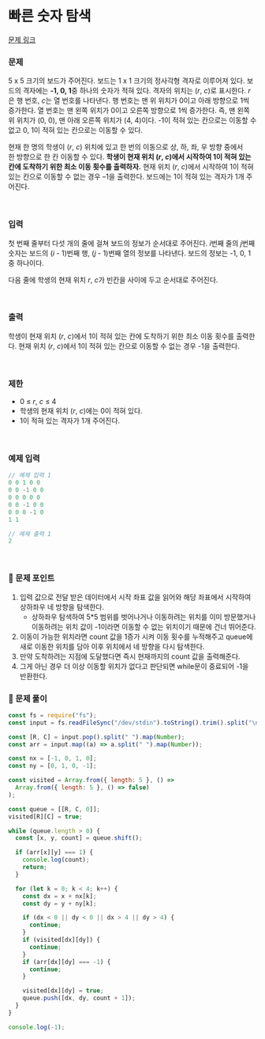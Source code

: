 # 빠른 숫자 탐색

[문제 링크](https://www.acmicpc.net/problem/25416)

### 문제

5 x 5 크기의 보드가 주어진다. 보드는 1 x 1 크기의 정사각형 격자로 이루어져 있다. 보드의 격자에는 **-1, 0, 1**중 하나의 숫자가 적혀 있다. 격자의 위치는 (_r_, *c*)로 표시한다. *r*은 행 번호, *c*는 열 번호를 나타낸다. 행 번호는 맨 위 위치가 0이고 아래 방향으로 1씩 증가한다. 열 번호는 맨 왼쪽 위치가 0이고 오른쪽 방향으로 1씩 증가한다. 즉, 맨 왼쪽 위 위치가 (0, 0), 맨 아래 오른쪽 위치가 (4, 4)이다. -1이 적혀 있는 칸으로는 이동할 수 없고 0, 1이 적혀 있는 칸으로는 이동할 수 있다.

현재 한 명의 학생이 (_r_, *c*) 위치에 있고 한 번의 이동으로 상, 하, 좌, 우 방향 중에서 한 방향으로 한 칸 이동할 수 있다. **학생이 현재 위치 (_r_, *c*)에서 시작하여 1이 적혀 있는 칸에 도착하기 위한 최소 이동 횟수를 출력하자.** 현재 위치 (_r_, *c*)에서 시작하여 1이 적혀 있는 칸으로 이동할 수 없는 경우 –1을 출력한다. 보드에는 1이 적혀 있는 격자가 1개 주어진다.

<br/>

### 입력

첫 번째 줄부터 다섯 개의 줄에 걸쳐 보드의 정보가 순서대로 주어진다. *i*번째 줄의 *j*번째 숫자는 보드의 (*i* - 1)번째 행, (*j* - 1)번째 열의 정보를 나타낸다. 보드의 정보는 -1, 0, 1중 하나이다.

다음 줄에 학생의 현재 위치 *r*, *c*가 빈칸을 사이에 두고 순서대로 주어진다.

<br/>

### 출력

학생이 현재 위치 (_r_, *c*)에서 1이 적혀 있는 칸에 도착하기 위한 최소 이동 횟수를 출력한다. 현재 위치 (_r_, *c*)에서 1이 적혀 있는 칸으로 이동할 수 없는 경우 -1을 출력한다.

<br/>

### 제한

- 0 ≤ *r*, *c* ≤ 4
- 학생의 현재 위치 (_r_, *c*)에는 0이 적혀 있다.
- 1이 적혀 있는 격자가 1개 주어진다.

<br/>

### 예제 입력

```jsx
// 예제 입력 1
0 0 1 0 0
0 0 -1 0 0
0 0 0 0 0
0 0 -1 0 0
0 0 0 -1 0
1 1

// 예제 출력 1
2
```

<br/>

### 📕 문제 포인트

1. 입력 값으로 전달 받은 데이터에서 시작 좌표 값을 읽어와 해당 좌표에서 시작하여 상하좌우 네 방향을 탐색한다.
   - 상하좌우 탐색하여 5\*5 범위를 벗어나거나 이동하려는 위치를 이미 방문했거나 이동하려는 위치 값이 -1이라면 이동할 수 없는 위치이기 때문에 건너 뛰어준다.
2. 이동이 가능한 위치라면 count 값을 1증가 시켜 이동 횟수를 누적해주고 queue에 새로 이동한 위치를 담아 이후 위치에서 네 방향을 다시 탐색한다.
3. 만약 도착하려는 지점에 도달했다면 즉시 현재까지의 count 값을 출력해준다.
4. 그게 아닌 경우 더 이상 이동할 위치가 없다고 판단되면 while문이 중료되어 -1을 반환한다.

### 📝 문제 풀이

```js
const fs = require("fs");
const input = fs.readFileSync("/dev/stdin").toString().trim().split("\n");

const [R, C] = input.pop().split(" ").map(Number);
const arr = input.map((a) => a.split(" ").map(Number));

const nx = [-1, 0, 1, 0];
const ny = [0, 1, 0, -1];

const visited = Array.from({ length: 5 }, () =>
  Array.from({ length: 5 }, () => false)
);

const queue = [[R, C, 0]];
visited[R][C] = true;

while (queue.length > 0) {
  const [x, y, count] = queue.shift();

  if (arr[x][y] === 1) {
    console.log(count);
    return;
  }

  for (let k = 0; k < 4; k++) {
    const dx = x + nx[k];
    const dy = y + ny[k];

    if (dx < 0 || dy < 0 || dx > 4 || dy > 4) {
      continue;
    }
    if (visited[dx][dy]) {
      continue;
    }
    if (arr[dx][dy] === -1) {
      continue;
    }

    visited[dx][dy] = true;
    queue.push([dx, dy, count + 1]);
  }
}

console.log(-1);
```
